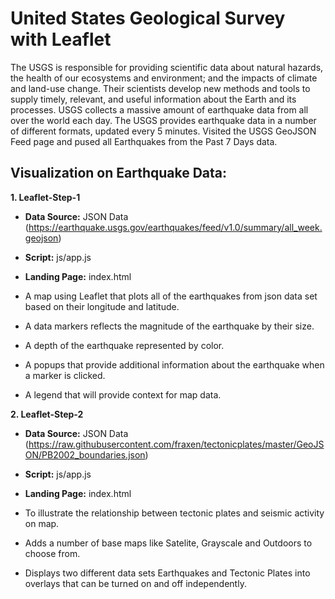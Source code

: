 # United States Geological Survey with Leaflet

The USGS is responsible for providing scientific data about natural hazards, the health of our ecosystems and environment; and the impacts of climate and land-use change. Their scientists develop new methods and tools to supply timely, relevant, and useful information about the Earth and its processes. USGS collects a massive amount of earthquake data from all over the world each day. The USGS provides earthquake data in a number of different formats, updated every 5 minutes. Visited the USGS GeoJSON Feed page and pused all Earthquakes from the Past 7 Days data. 
 
## Visualization on Earthquake Data:

**1. Leaflet-Step-1**  

- **Data Source:** JSON Data (https://earthquake.usgs.gov/earthquakes/feed/v1.0/summary/all_week.geojson)
- **Script:** js/app.js
- **Landing Page:** index.html

- A map using Leaflet that plots all of the earthquakes from json data set based on their longitude and latitude.
- A data markers reflects the magnitude of the earthquake by their size.
- A depth of the earthquake represented by color.
- A popups that provide additional information about the earthquake when a marker is clicked.
- A legend that will provide context for map data.

**2. Leaflet-Step-2** 

- **Data Source:** JSON Data (https://raw.githubusercontent.com/fraxen/tectonicplates/master/GeoJSON/PB2002_boundaries.json)
- **Script:** js/app.js
- **Landing Page:** index.html

- To illustrate the relationship between tectonic plates and seismic activity on map.
- Adds a number of base maps like Satelite, Grayscale and Outdoors to choose from.  
- Displays two different data sets Earthquakes and Tectonic Plates into overlays that can be turned on and off independently.
